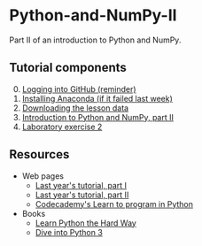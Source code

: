 # Python-and-NumPy-II
Part II of an introduction to Python and NumPy.

## Tutorial components
0. [Logging into GitHub (reminder)](Lesson/GitHub.md)
1. [Installing Anaconda (if it failed last week)](Lesson/Anaconda.md)
2. [Downloading the lesson data](Lesson/Data.md)
3. [Introduction to Python and NumPy, part II](Lesson/Python-and-NumPy-II.md)
4. [Laboratory exercise 2](Exercise-2.md)

## Resources
- Web pages
  - [Last year's tutorial, part I](https://wiki.helsinki.fi/x/5LHABw)
  - [Last year's tutorial, part II](https://wiki.helsinki.fi/x/3hTkBw)
  - [Codecademy's Learn to program in Python](https://www.codecademy.com/learn/python)
- Books
  - [Learn Python the Hard Way](http://learnpythonthehardway.org/book/)
  - [Dive into Python 3](http://www.diveinto.org/python3/)
